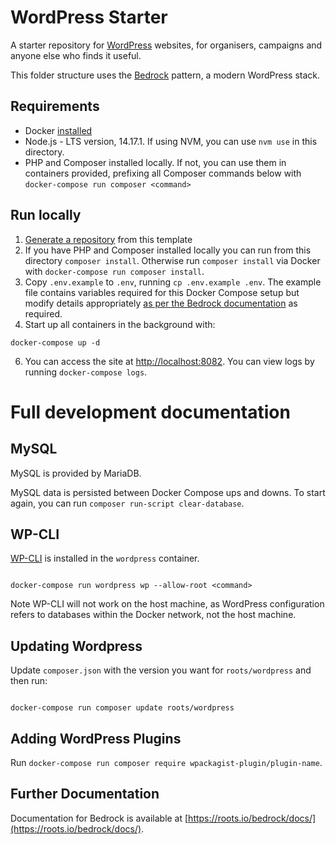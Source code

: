 # WordPress Starter

A starter repository for [WordPress](https://wordpress.org) websites, for organisers, campaigns and anyone else who finds it useful.

This folder structure uses the [Bedrock](https://roots.io/bedrock/) pattern, a modern WordPress stack.

## Requirements

- Docker [installed](https://docs.docker.com/install/)
- Node.js - LTS version, 14.17.1. If using NVM, you can use `nvm use` in this directory.
- PHP and Composer installed locally. If not, you can use them in containers provided, prefixing all Composer commands below with `docker-compose run composer <command>`

## Run locally

1. [Generate a repository](https://github.com/commonknowledge/groundwork-starter-template/generate) from this template
2. If you have PHP and Composer installed locally you can run from this directory `composer install`. Otherwise run `composer install` via Docker with `docker-compose run composer install`.
3. Copy `.env.example` to `.env`, running `cp .env.example .env`. The example file contains variables required for this Docker Compose setup but modify details appropriately [as per the Bedrock documentation](https://roots.io/bedrock/docs/environment-variables/) as required.
4. Start up all containers in the background with:

```
docker-compose up -d
```

6. You can access the site at [http://localhost:8082](http://localhost:8082). You can view logs by running `docker-compose logs`.

# Full development documentation

## MySQL

MySQL is provided by MariaDB.

MySQL data is persisted between Docker Compose ups and downs. To start again, you can run `composer run-script clear-database`.

## WP-CLI

[WP-CLI](https://wp-cli.org/) is installed in the `wordpress` container.

```

docker-compose run wordpress wp --allow-root <command>

```

Note WP-CLI will not work on the host machine, as WordPress configuration refers to databases within the Docker network, not the host machine.

## Updating Wordpress

Update `composer.json` with the version you want for `roots/wordpress` and then run:

```

docker-compose run composer update roots/wordpress

```

## Adding WordPress Plugins

Run `docker-compose run composer require wpackagist-plugin/plugin-name`.

## Further Documentation

Documentation for Bedrock is available at [https://roots.io/bedrock/docs/](https://roots.io/bedrock/docs/).
